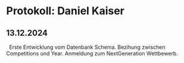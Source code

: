 # Protokoll: Daniel Kaiser



## 13.12.2024

  Erste Entwicklung vom Datenbank Schema. Bezihung zwischen  Competitions und Year. Anmeldung zum NextGeneration Wettbewerb.
